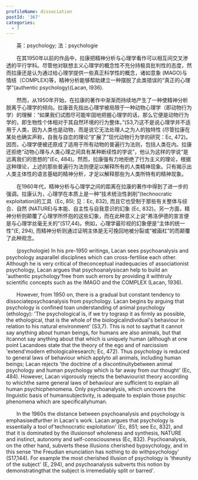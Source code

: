 ```yaml
---
profileName: dissociation
postId: '367'
categories:
  - 7
---
```

‌‌‌‌　　英：psychology; 法：psychologie


‌‌‌‌　　在其1950年以前的作品中，拉康把精神分析与心理学看作可以相互间交叉渗透的平行学科。尽管他对联想主义心理学的概念性不充分持极具批判性的态度，然而拉康还是认为通过给心理学提供一些真正科学性的概念，诸如意象 (MAGO)与情结（COMPLEX)等，精神分析能够帮助建立一种摆脱了此类错误的“真正的心理学”(authentic psychology)(Lacan, I936).

‌‌‌‌　　然而，从1950年开始，在拉康的著作中渐渐而持续地产生了一种使精神分析脱离于心理学的倾向。拉康首先指出心理学被局限于一种动物心理学（即动物行为学）的理解：“如果我们试图尽可能牢固地把握心理学的话，那么它便是动物行为学的，即生物性个体相对于其自然环境的行为整体。”(S3,7)这不是说心理学并不适用于人类，因为人类也是动物，而是说它无法处理人之为人的独特性 (尽管拉康在某处也确实声称，自我与自恋的理论“扩展了”现代动物行为学的研究：Ec, 472)。因而，心理学便被还原成了适用于所有动物的普遍行为法则，包括人类在内。拉康还拒绝“动物心理与人类心理之间具有某种断续性的学说”，他认为这样的学说“是远离我们的思想的”(Ec, 484)。然而，拉康强有力地拒绝了行为主义的理论，根据这种理论，上述的那些普遍行为法则便足以解释所有的人类精神现象。只有揭示出人类主体性的语言基础的精神分析，才足以解释那些为人类所特有的精神现象。

‌‌‌‌　　在1960年代，精神分析与心理学之间的距离在拉康的著作中得到了进一步的强调。拉康认为，心理学在本质上是一种“技术统治性剥削”(technocratic exploitation)的工具（Ec, 85l; 见：Ec, 832), 而且它也受制于那些有关整体与综合、自然 (NATURE)与本能、自主性与自我意识的幻象 (Ec, 832)。另一方面，精神分析则颠覆了心理学所怀抱的这些幻象，而在此种意义上说“弗洛伊德的宣言便是与心理学丝毫无关的”(S17,44)。例如，心理学最珍视的幻象便是“主体的统一性”(E, 294), 而精神分析则通过证明主体是无可挽回地被分裂或“被画杠”的而颠覆了此种观念。


‌‌‌‌　　(psychologie) In his pre-1950 writings, Lacan sees psychoanalysis and psychology asparallel disciplines which can cross-fertilise each other. Although he is very critical of theconceptual inadequacies of associationist psychology, Lacan argues that psychoanalysiscan help to build an 'authentic psychology'free from such errors by providing it withtruly scientific concepts such as the IMAGO and the COMPLEX (Lacan, 1936).

‌‌‌‌　　However, from 1950 on, there is a gradual but constant tendency to dissociatepsychoanalysis from psychology. Lacan begins by arguing that psychology is confined toan understanding of animal psychology (ethology): 'The psychological is, if we try tograsp it as firmly as possible, the ethological, that is the whole of the biologicalindividual's behaviour in relation to his natural environment' (S3,7). This is not to saythat it cannot say anything about human beings, for humans are also animals, but that itcannot say anything about that which is uniquely human (although at one point Lacandoes state that the theory of the ego and of narcissism 'extend'modern ethologicalresearch; Ec, 472). Thus psychology is reduced to general laws of behaviour which applyto all animals, including human beings; Lacan rejects 'the doctrine of a discontinuitybetween animal psychology and human psychology which is far away from our thought' (Ec, 484). However, Lacan vigorously rejects the behaviourist theory according to whichthe same general laws of behaviour are sufficient to explain all human psychicphenomena. Only psychoanalysis, which uncovers the linguistic basis of humansubjectivity, is adequate to explain those psychic phenomena which are specificallyhuman.

‌‌‌‌　　In the 1960s the distance between psychoanalysis and psychology is emphasisedfurther in Lacan's work. Lacan argues that psychology is essentially a tool of'technocratic exploitation' (Ec, 851; see Ec, 832), and that it is dominated by the illusionsof wholeness and synthesis, NATURE and instinct, autonomy and self-consciousness (Ec, 832). Psychoanalysis, on the other hand, subverts these illusions cherished bypsychology, and in this sense 'the Freudian enunciation has nothing to do withpsychology' (S17,144). For example the most cherished illusion of psychology is 'theunity of the subject' (E, 294), and psychoanalysis subverts this notion by demonstratingthat the subject is irremediably split or barred'.

